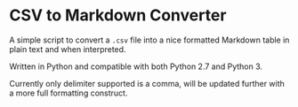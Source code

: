 # CSV to Markdown Converter #

A simple script to convert a `.csv` file into a nice formatted Markdown table in plain text and when interpreted.

Written in Python and compatible with both Python 2.7 and Python 3.

Currently only delimiter supported is a comma, will be updated further with a more full formatting construct.
